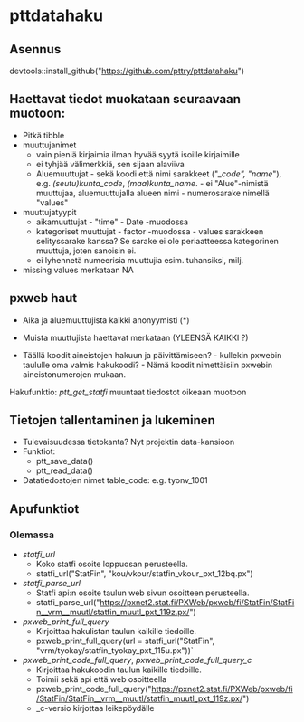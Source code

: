 
# pttdatahaku

<!-- badges: start -->
<!-- badges: end -->


## Asennus

devtools::install_github("https://github.com/pttry/pttdatahaku")

## Haettavat tiedot muokataan seuraavaan muotoon:

 - Pitkä tibble
 - muuttujanimet
     - vain pieniä kirjaimia ilman hyvää syytä isoille kirjaimille
     - ei tyhjää välimerkkiä, sen sijaan alaviiva
     - Aluemuuttujat
            - sekä koodi että nimi sarakkeet ("*_code", "*_name_"), e.g. _(seutu)kunta_code_, _(maa)kunta_name_. 
            - ei "Alue"-nimistä muuttujaa, aluemuuttujalla alueen nimi
            - numerosarake nimellä "values"
  - muuttujatyypit
      - aikamuuttujat
            - "time"
            - Date -muodossa
      - kategoriset muuttujat
            - factor -muodossa
            - values sarakkeen selityssarake kanssa? Se sarake ei ole periaatteessa kategorinen muuttuja, joten sanoisin ei.
      - ei lyhennetä numeerisia muuttujia esim. tuhansiksi, milj. 
  - missing values merkataan NA


## pxweb haut

- Aika ja aluemuuttujista kaikki anonyymisti (*)
- Muista muuttujista haettavat merkataan (YLEENSÄ KAIKKI ?)

- Täällä koodit aineistojen hakuun ja päivittämiseen?
      - kullekin pxwebin taululle oma valmis hakukoodi?
      - Nämä koodit nimettäisiin pxwebin aineistonumerojen mukaan.
        
Hakufunktio:
  *ptt_get_statfi* muuntaat tiedostot oikeaan muotoon
  
## Tietojen tallentaminen ja lukeminen

- Tulevaisuudessa tietokanta? Nyt projektin data-kansioon
- Funktiot:
   - ptt_save_data()
   - ptt_read_data()
- Datatiedostojen nimet table_code: e.g. tyonv_1001



        
## Apufunktiot
  ### Olemassa
   - *statfi_url* 
      - Koko statfi osoite loppuosan perusteella.
      - statfi_url("StatFin", "kou/vkour/statfin_vkour_pxt_12bq.px")
   - *statfi_parse_url*
      - Statfi api:n osoite taulun web sivun osoitteen perusteella.
      - statfi_parse_url("https://pxnet2.stat.fi/PXWeb/pxweb/fi/StatFin/StatFin__vrm__muutl/statfin_muutl_pxt_119z.px/")
   - *pxweb_print_full_query* 
      - Kirjoittaa hakulistan taulun kaikille tiedoille.
      - pxweb_print_full_query(url = statfi_url("StatFin", "vrm/tyokay/statfin_tyokay_pxt_115u.px"))`
   - *pxweb_print_code_full_query*, *pxweb_print_code_full_query_c*
      - Kirjoittaa hakukoodin taulun kaikille tiedoille.
      - Toimii sekä api että web osoitteella
      - pxweb_print_code_full_query("https://pxnet2.stat.fi/PXWeb/pxweb/fi/StatFin/StatFin__vrm__muutl/statfin_muutl_pxt_119z.px/")
      - _c-versio kirjottaa leikepöydälle
      

